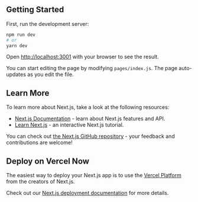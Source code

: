 ## Getting Started

First, run the development server:

```bash
npm run dev
# or
yarn dev
```

Open [http://localhost:3001](http://localhost:3001) with your browser to see the
result.

You can start editing the page by modifying `pages/index.js`. The page
auto-updates as you edit the file.

## Learn More

To learn more about Next.js, take a look at the following resources:

- [Next.js Documentation](https://nextjs.org/docs) - learn about Next.js
  features and API.
- [Learn Next.js](https://nextjs.org/learn) - an interactive Next.js tutorial.

You can check out
[the Next.js GitHub repository](https://github.com/vercel/next.js) - your
feedback and contributions are welcome!

## Deploy on Vercel Now

The easiest way to deploy your Next.js app is to use the
[Vercel Platform](https://vercel.com/new?utm_source=create-next-app&utm_medium=default-template&filter=next.js&utm_campaign=create-next-app-readme)
from the creators of Next.js.

Check out our
[Next.js deployment documentation](https://nextjs.org/docs/deployment) for more
details.